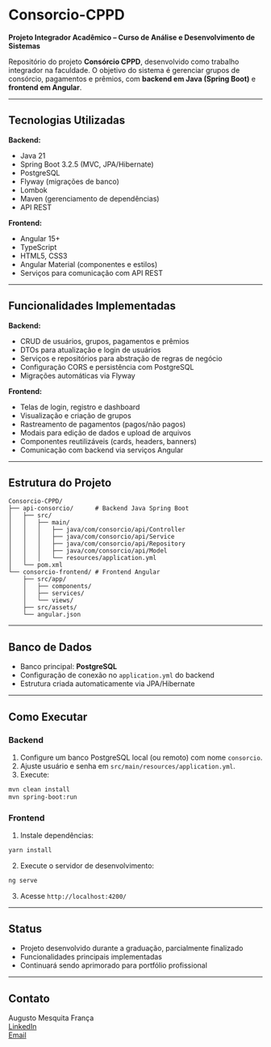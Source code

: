 # Consorcio-CPPD

**Projeto Integrador Acadêmico – Curso de Análise e Desenvolvimento de Sistemas**

Repositório do projeto **Consórcio CPPD**, desenvolvido como trabalho integrador na faculdade. O objetivo do sistema é gerenciar grupos de consórcio, pagamentos e prêmios, com **backend em Java (Spring Boot)** e **frontend em Angular**.

---

## Tecnologias Utilizadas

**Backend:**
- Java 21
- Spring Boot 3.2.5 (MVC, JPA/Hibernate)
- PostgreSQL
- Flyway (migrações de banco)
- Lombok
- Maven (gerenciamento de dependências)
- API REST

**Frontend:**
- Angular 15+
- TypeScript
- HTML5, CSS3
- Angular Material (componentes e estilos)
- Serviços para comunicação com API REST

---

## Funcionalidades Implementadas

**Backend:**
- CRUD de usuários, grupos, pagamentos e prêmios
- DTOs para atualização e login de usuários
- Serviços e repositórios para abstração de regras de negócio
- Configuração CORS e persistência com PostgreSQL
- Migrações automáticas via Flyway

**Frontend:**
- Telas de login, registro e dashboard
- Visualização e criação de grupos
- Rastreamento de pagamentos (pagos/não pagos)
- Modais para edição de dados e upload de arquivos
- Componentes reutilizáveis (cards, headers, banners)
- Comunicação com backend via serviços Angular

---

## Estrutura do Projeto

```
Consorcio-CPPD/
├── api-consorcio/      # Backend Java Spring Boot
│   ├── src/
│   │   ├── main/
│   │   │   ├── java/com/consorcio/api/Controller
│   │   │   ├── java/com/consorcio/api/Service
│   │   │   ├── java/com/consorcio/api/Repository
│   │   │   ├── java/com/consorcio/api/Model
│   │   │   └── resources/application.yml
│   └── pom.xml
└── consorcio-frontend/ # Frontend Angular
    ├── src/app/
    │   ├── components/
    │   ├── services/
    │   └── views/
    ├── src/assets/
    └── angular.json
```

---

## Banco de Dados

- Banco principal: **PostgreSQL**
- Configuração de conexão no `application.yml` do backend
- Estrutura criada automaticamente via JPA/Hibernate

---

## Como Executar

### Backend
1. Configure um banco PostgreSQL local (ou remoto) com nome `consorcio`.
2. Ajuste usuário e senha em `src/main/resources/application.yml`.
3. Execute:
```bash
mvn clean install
mvn spring-boot:run
```

### Frontend
1. Instale dependências:
```bash
yarn install
```
2. Execute o servidor de desenvolvimento:
```bash
ng serve
```
3. Acesse `http://localhost:4200/`

---

## Status

- Projeto desenvolvido durante a graduação, parcialmente finalizado
- Funcionalidades principais implementadas
- Continuará sendo aprimorado para portfólio profissional

---

## Contato

Augusto Mesquita França  
[LinkedIn](https://www.linkedin.com/in/augusto-franca-17a464234)  
[Email](mailto:augustofranca0701@gmail.com)

